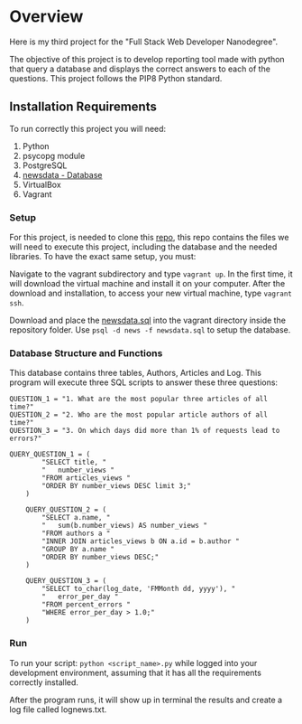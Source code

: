 # Overview
Here is my third project for the "Full Stack Web Developer Nanodegree".

The objective of this project is to develop reporting tool made with python that query a database and displays the correct answers to each of the questions.
This project follows the PIP8 Python standard.

## Installation Requirements
To run correctly this project you will need:
1. Python
2. psycopg module
3. PostgreSQL
4. [newsdata - Database](https://d17h27t6h515a5.cloudfront.net/topher/2016/August/57b5f748_newsdata/newsdata.zip)
5. VirtualBox
6. Vagrant

### Setup

For this project, is needed to clone this [repo](https://github.com/udacity/fullstack-nanodegree-vm), this repo contains the files we will need to execute this project, including the database and the needed libraries. To have the exact same setup, you must:

Navigate to the vagrant subdirectory and type `vagrant up`. In the first time, it will download the virtual machine and install it on your computer. After the download and installation, to access your new virtual machine, type `vagrant ssh`.

Download and place the [newsdata.sql](https://d17h27t6h515a5.cloudfront.net/topher/2016/August/57b5f748_newsdata/newsdata.zip) into the vagrant directory inside the repository folder. Use `psql -d news -f newsdata.sql` to setup the database.

### Database Structure and Functions
This database contains three tables, Authors, Articles and Log. This program will execute three SQL scripts to answer these three questions:
```
QUESTION_1 = "1. What are the most popular three articles of all time?"
QUESTION_2 = "2. Who are the most popular article authors of all time?"
QUESTION_3 = "3. On which days did more than 1% of requests lead to errors?"

QUERY_QUESTION_1 = (
        "SELECT title, "
        "	number_views "
        "FROM articles_views "
        "ORDER BY number_views DESC limit 3;"
    )

    QUERY_QUESTION_2 = (
        "SELECT a.name, "
        "	sum(b.number_views) AS number_views "
        "FROM authors a "
        "INNER JOIN articles_views b ON a.id = b.author "
        "GROUP BY a.name "
        "ORDER BY number_views DESC;"
    )

    QUERY_QUESTION_3 = (
        "SELECT to_char(log_date, 'FMMonth dd, yyyy'), "
        "	error_per_day "
        "FROM percent_errors "
        "WHERE error_per_day > 1.0;"
    )
``` 

### Run

To run your script: `python <script_name>.py` while logged into your development environment, assuming that it has all the requirements correctly installed.

After the program runs, it will show up in terminal the results and create a log file called lognews.txt.
